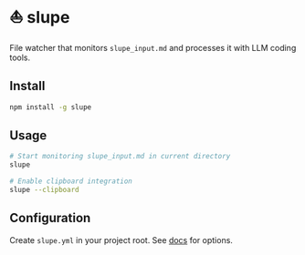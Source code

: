 # ⛵️ slupe

File watcher that monitors `slupe_input.md` and processes it with LLM coding tools.

## Install
```bash
npm install -g slupe
```

## Usage
```bash
# Start monitoring slupe_input.md in current directory
slupe

# Enable clipboard integration
slupe --clipboard
```

## Configuration
Create `slupe.yml` in your project root. See [docs](https://github.com/stuartcrobinson/slupe) for options.
